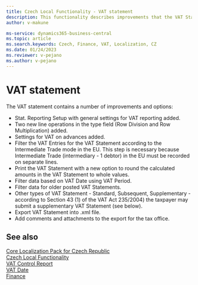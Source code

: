 ```yaml
---
title: Czech Local Functionality - VAT statement 
description: This functionality describes improvements that the VAT Statement report contains.
author: v-makune

ms-service: dynamics365-business-central
ms.topic: article
ms.search.keywords: Czech, Finance, VAT, Localization, CZ
ms.date: 01/24/2023
ms.reviewer: v-pejano
ms.author: v-pejano
---
```



# VAT statement

The VAT statement contains a number of improvements and options:

- Stat. Reporting Setup with general settings for VAT reporting added.
- Two new line operations in the type field (Row Division and Row Multiplication) added.
- Settings for VAT on advances added.
- Filter the VAT Entries for the VAT Statement according to the Intermediate Trade mode in the EU. This step is necessary because Intermediate Trade (intermediary - 1 debtor) in the EU must be recorded on separate lines.
- Print the VAT Statement with a new option to round the calculated amounts in the VAT Statement to whole values.
- Filter data based on VAT Date using VAT Period.
- Filter data for older posted VAT Statements.
- Other types of VAT Statement - Standard, Subsequent, Supplementary - according to Section 43 (1) of the VAT Act 235/2004) the taxpayer may submit a supplementary VAT Statement (see below).
- Export VAT Statement into .xml file.
- Add comments and attachments to the export for the tax office.

## See also

[Core Localization Pack for Czech Republic](ui-extensions-core-localization-pack-cz.md)  
[Czech Local Functionality](czech-local-functionality.md)  
[VAT Control Report](how-to-create-vat-control-report.md)  
[VAT Date](how-to-setup-vat-date.md)  
[Finance](../../finance.md)  
